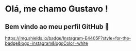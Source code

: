 # Olá, me chamo Gustavo ! 
## Bem vindo ao meu perfil GitHub 👑

https://img.shields.io/badge/Instagram-E4405F?style=for-the-badge&logo=instagram&logoColor=white

<!--
**GustavoGS07/GustavoGS07** is a ✨ _special_ ✨ repository because its `README.md` (this file) appears on your GitHub profile.

Here are some ideas to get you started:

- 🔭 I’m currently working on ...
- 🌱 I’m currently learning ...
- 👯 I’m looking to collaborate on ...
- 🤔 I’m looking for help with ...
- 💬 Ask me about ...
- 📫 How to reach me: ...
- 😄 Pronouns: ...
- ⚡ Fun fact: ...
-->
